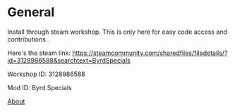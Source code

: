 # General

Install through steam workshop. This is only here for easy code access and contributions.

Here's the steam link: https://steamcommunity.com/sharedfiles/filedetails/?id=3128986588&searchtext=ByrdSpecials

Workshop ID: 3128986588

Mod ID: Byrd Specials

[About](docs/About.md)
